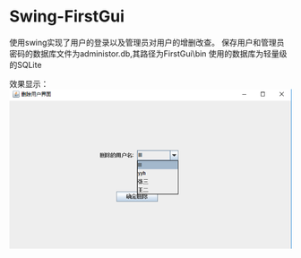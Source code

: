 # Swing-FirstGui
使用swing实现了用户的登录以及管理员对用户的增删改查。
保存用户和管理员密码的数据库文件为administor.db,其路径为FirstGui\bin
使用的数据库为轻量级的SQLite

效果显示：
![image](https://github.com/yanhowever/Swing-FirstGui/blob/master/%E7%95%8C%E9%9D%A2%E6%98%BE%E7%A4%BA%E5%9B%BE%E7%89%87/%E5%88%A0%E9%99%A4%E7%94%A8%E6%88%B7%E7%95%8C%E9%9D%A2.jpg)
